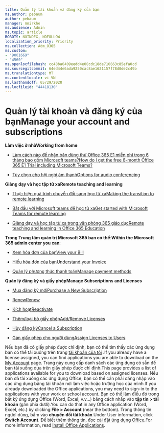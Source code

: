 ```yaml
---
title: Quản lý tài khoản và đăng ký của bạn
ms.author: pebaum
author: pebaum
manager: mnirkhe
ms.audience: Admin
ms.topic: article
ROBOTS: NOINDEX, NOFOLLOW
localization_priority: Priority
ms.collection: Adm_O365
ms.custom:
- "9001669"
- "4560"
ms.openlocfilehash: cc48ba0409eedd4e00cdc18de710663c85efa0cd
ms.sourcegitcommit: 64ed44e6ada9250cac8ae1621157f78d0de2c49b
ms.translationtype: MT
ms.contentlocale: vi-VN
ms.lasthandoff: 05/29/2020
ms.locfileid: "44418130"
---
```

# <a name="manage-your-account-and-subscriptions"></a><span data-ttu-id="099d4-102">Quản lý tài khoản và đăng ký của bạn</span><span class="sxs-lookup"><span data-stu-id="099d4-102">Manage your account and subscriptions</span></span>

<span data-ttu-id="099d4-103">**Làm việc ở nhà**</span><span class="sxs-lookup"><span data-stu-id="099d4-103">**Working from home**</span></span>
- [<span data-ttu-id="099d4-104">Làm cách nào để nhận bản dùng thử Office 365 E1 miễn phí trong 6 tháng bao gồm Microsoft teams?</span><span class="sxs-lookup"><span data-stu-id="099d4-104">How do I get the free 6-month Office 365 E1 Trial including Microsoft Teams?</span></span>](https://docs.microsoft.com/MicrosoftTeams/e1-trial-license)

- [<span data-ttu-id="099d4-105">Tùy chọn cho hội nghị âm thanh</span><span class="sxs-lookup"><span data-stu-id="099d4-105">Options for audio conferencing</span></span>](https://docs.microsoft.com/alchemyinsights/options-for-audio-conferencing)

<span data-ttu-id="099d4-106">**Giảng dạy và học tập từ xa**</span><span class="sxs-lookup"><span data-stu-id="099d4-106">**Remote teaching and learning**</span></span>

- [<span data-ttu-id="099d4-107">Thực hiện quá trình chuyển đổi sang học từ xa</span><span class="sxs-lookup"><span data-stu-id="099d4-107">Making the transition to remote learning</span></span>](https://www.microsoft.com/education/remote-learning)

- [<span data-ttu-id="099d4-108">Bắt đầu với Microsoft teams để học từ xa</span><span class="sxs-lookup"><span data-stu-id="099d4-108">Get started with Microsoft Teams for remote learning</span></span>](https://docs.microsoft.com/MicrosoftTeams/remote-learning-edu)

- [<span data-ttu-id="099d4-109">Giảng dạy và học tập từ xa trong văn phòng 365 giáo dục</span><span class="sxs-lookup"><span data-stu-id="099d4-109">Remote teaching and learning in Office 365 Education</span></span>](https://docs.microsoft.com/MicrosoftTeams/remote-learning-edu)

<span data-ttu-id="099d4-110">**Trong Trung tâm quản trị Microsoft 365 bạn có thể**:</span><span class="sxs-lookup"><span data-stu-id="099d4-110">**Within the Microsoft 365 admin center you can**:</span></span> 

- [<span data-ttu-id="099d4-111">Xem hóa đơn của bạn</span><span class="sxs-lookup"><span data-stu-id="099d4-111">View your Bill</span></span>](https://docs.microsoft.com/microsoft-365/commerce/billing-and-payments/view-your-bill-or-invoice) 

- [<span data-ttu-id="099d4-112">Hiểu hóa đơn của bạn</span><span class="sxs-lookup"><span data-stu-id="099d4-112">Understand your Invoice</span></span>](https://docs.microsoft.com/microsoft-365/commerce/billing-and-payments/understand-your-invoice)

- [<span data-ttu-id="099d4-113">Quản lý phương thức thanh toán</span><span class="sxs-lookup"><span data-stu-id="099d4-113">Manage payment methods</span></span>](https://docs.microsoft.com/microsoft-365/commerce/billing-and-payments/manage-payment-methods)

<span data-ttu-id="099d4-114">**Quản lý đăng ký và giấy phép**</span><span class="sxs-lookup"><span data-stu-id="099d4-114">**Manage Subscriptions and Licenses**</span></span> 

- [<span data-ttu-id="099d4-115">Mua đăng ký mới</span><span class="sxs-lookup"><span data-stu-id="099d4-115">Purchase a New Subscription</span></span>](https://docs.microsoft.com/microsoft-365/commerce/subscriptions/upgrade-to-different-plan)

- [<span data-ttu-id="099d4-116">Renew</span><span class="sxs-lookup"><span data-stu-id="099d4-116">Renew</span></span>](https://docs.microsoft.com/microsoft-365/commerce/subscriptions/renew-your-subscription) 

- [<span data-ttu-id="099d4-117">Kích hoạt</span><span class="sxs-lookup"><span data-stu-id="099d4-117">Reactivate</span></span>](https://docs.microsoft.com/microsoft-365/commerce/subscriptions/reactivate-your-subscription)

- [<span data-ttu-id="099d4-118">Thêm/loại bỏ giấy phép</span><span class="sxs-lookup"><span data-stu-id="099d4-118">Add/Remove Licenses</span></span>](https://docs.microsoft.com/microsoft-365/commerce/licenses/buy-licenses)

- [<span data-ttu-id="099d4-119">Hủy đăng ký</span><span class="sxs-lookup"><span data-stu-id="099d4-119">Cancel a Subscription</span></span>](https://docs.microsoft.com/microsoft-365/commerce/subscriptions/cancel-your-subscription)

- [<span data-ttu-id="099d4-120">Gán giấy phép cho người dùng</span><span class="sxs-lookup"><span data-stu-id="099d4-120">Assign Licenses to Users</span></span>](https://docs.microsoft.com/microsoft-365/admin/manage/assign-licenses-to-users)

<span data-ttu-id="099d4-121">Nếu bạn đã có giấy phép được chỉ định, bạn có thể tìm thấy các ứng dụng bạn có thể tải xuống trên trang [tài khoản của tôi](https://portal.office.com/account/#installs) .</span><span class="sxs-lookup"><span data-stu-id="099d4-121">If you already have a license assigned, you can find applications you are able to download on the [My Account](https://portal.office.com/account/#installs) page.</span></span> <span data-ttu-id="099d4-122">Trang này cung cấp danh sách các ứng dụng có sẵn để bạn tải xuống dựa trên giấy phép được chỉ định.</span><span class="sxs-lookup"><span data-stu-id="099d4-122">This page provides a list of applications available for you to download based on assigned licenses.</span></span> <span data-ttu-id="099d4-123">Nếu bạn đã tải xuống các ứng dụng Office, bạn có thể cần phải đăng nhập vào các ứng dụng bằng tài khoản nơi làm việc hoặc trường học của mình.</span><span class="sxs-lookup"><span data-stu-id="099d4-123">If you already downloaded the Office applications, you may need to sign-in to the applications with your work or school account.</span></span> <span data-ttu-id="099d4-124">Bạn có thể làm điều đó trong bất kỳ ứng dụng Office (Word, Excel, v.v...) bằng cách nhấp vào **tập tin > tài khoản** (gần phía dưới).</span><span class="sxs-lookup"><span data-stu-id="099d4-124">You can do that in any Office application (Word, Excel, etc.) by clicking **File > Account** (near the bottom).</span></span> <span data-ttu-id="099d4-125">Trong thông tin người dùng, bấm vào **chuyển đổi tài khoản**.</span><span class="sxs-lookup"><span data-stu-id="099d4-125">Under User information, click **Switch Account**.</span></span> <span data-ttu-id="099d4-126">Để biết thêm thông tin, đọc [cài đặt ứng dụng Office](https://docs.microsoft.com/microsoft-365/admin/setup/install-applications).</span><span class="sxs-lookup"><span data-stu-id="099d4-126">For more information, read [Install Office Applications](https://docs.microsoft.com/microsoft-365/admin/setup/install-applications).</span></span> 
